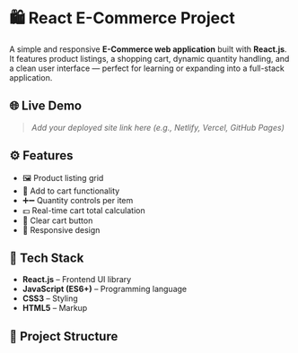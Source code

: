 # 🛍️ React E-Commerce Project

A simple and responsive **E-Commerce web application** built with **React.js**. It features product listings, a shopping cart, dynamic quantity handling, and a clean user interface — perfect for learning or expanding into a full-stack application.

## 🌐 Live Demo

> _Add your deployed site link here (e.g., Netlify, Vercel, GitHub Pages)_

## ⚙️ Features

- 🖼️ Product listing grid
- 🛒 Add to cart functionality
- ➕➖ Quantity controls per item
- 💵 Real-time cart total calculation
- 🧼 Clear cart button
- 📱 Responsive design

## 🚀 Tech Stack

- **React.js** – Frontend UI library
- **JavaScript (ES6+)** – Programming language
- **CSS3** – Styling  
- **HTML5** – Markup

## 📁 Project Structure

